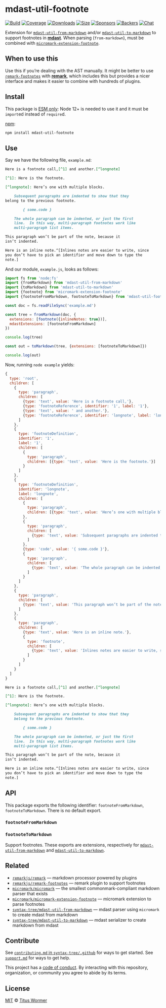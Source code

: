 # mdast-util-footnote

[![Build][build-badge]][build]
[![Coverage][coverage-badge]][coverage]
[![Downloads][downloads-badge]][downloads]
[![Size][size-badge]][size]
[![Sponsors][sponsors-badge]][collective]
[![Backers][backers-badge]][collective]
[![Chat][chat-badge]][chat]

Extension for [`mdast-util-from-markdown`][from-markdown] and/or
[`mdast-util-to-markdown`][to-markdown] to support footnotes in **[mdast][]**.
When parsing (`from-markdown`), must be combined with
[`micromark-extension-footnote`][extension].

## When to use this

Use this if you’re dealing with the AST manually.
It might be better to use [`remark-footnotes`][remark-footnotes] with
**[remark][]**, which includes this but provides a nicer interface and makes it
easier to combine with hundreds of plugins.

## Install

This package is [ESM only](https://gist.github.com/sindresorhus/a39789f98801d908bbc7ff3ecc99d99c):
Node 12+ is needed to use it and it must be `import`ed instead of `require`d.

[npm][]:

```sh
npm install mdast-util-footnote
```

## Use

Say we have the following file, `example.md`:

```markdown
Here is a footnote call,[^1] and another.[^longnote]

[^1]: Here is the footnote.

[^longnote]: Here’s one with multiple blocks.

    Subsequent paragraphs are indented to show that they
belong to the previous footnote.

        { some.code }

    The whole paragraph can be indented, or just the first
    line.  In this way, multi-paragraph footnotes work like
    multi-paragraph list items.

This paragraph won’t be part of the note, because it
isn’t indented.

Here is an inline note.^[Inlines notes are easier to write, since
you don’t have to pick an identifier and move down to type the
note.]
```

And our module, `example.js`, looks as follows:

```js
import fs from 'node:fs'
import {fromMarkdown} from 'mdast-util-from-markdown'
import {toMarkdown} from 'mdast-util-to-markdown'
import {footnote} from 'micromark-extension-footnote'
import {footnoteFromMarkdown, footnoteToMarkdown} from 'mdast-util-footnote'

const doc = fs.readFileSync('example.md')

const tree = fromMarkdown(doc, {
  extensions: [footnote({inlineNotes: true})],
  mdastExtensions: [footnoteFromMarkdown]
})

console.log(tree)

const out = toMarkdown(tree, {extensions: [footnoteToMarkdown]})

console.log(out)
```

Now, running `node example` yields:

```js
{
  type: 'root',
  children: [
    {
      type: 'paragraph',
      children: [
        {type: 'text', value: 'Here is a footnote call,'},
        {type: 'footnoteReference', identifier: '1', label: '1'},
        {type: 'text', value: ' and another.'},
        {type: 'footnoteReference', identifier: 'longnote', label: 'longnote'}
      ]
    },
    {
      type: 'footnoteDefinition',
      identifier: '1',
      label: '1',
      children: [
        {
          type: 'paragraph',
          children: [{type: 'text', value: 'Here is the footnote.'}]
        }
      ]
    },
    {
      type: 'footnoteDefinition',
      identifier: 'longnote',
      label: 'longnote',
      children: [
        {
          type: 'paragraph',
          children: [{type: 'text', value: 'Here’s one with multiple blocks.'}]
        },
        {
          type: 'paragraph',
          children: [
            {type: 'text', value: 'Subsequent paragraphs are indented to show that they\nbelong to the previous footnote.'}
          ]
        },
        {type: 'code', value: '{ some.code }'},
        {
          type: 'paragraph',
          children: [
            {type: 'text', value: 'The whole paragraph can be indented, or just the first\nline.  In this way, multi-paragraph footnotes work like\nmulti-paragraph list items.'}
          ]
        }
      ]
    },
    {
      type: 'paragraph',
      children: [
        {type: 'text', value: 'This paragraph won’t be part of the note, because it\nisn’t indented.'}
      ]
    },
    {
      type: 'paragraph',
      children: [
        {type: 'text', value: 'Here is an inline note.'},
        {
          type: 'footnote',
          children: [
            {type: 'text', value: 'Inlines notes are easier to write, since\nyou don’t have to pick an identifier and move down to type the\nnote.'}
          ]
        }
      ]
    }
  ]
}
```

```markdown
Here is a footnote call,[^1] and another.[^longnote]

[^1]: Here is the footnote.

[^longnote]: Here’s one with multiple blocks.

    Subsequent paragraphs are indented to show that they
    belong to the previous footnote.

        { some.code }

    The whole paragraph can be indented, or just the first
    line.  In this way, multi-paragraph footnotes work like
    multi-paragraph list items.

This paragraph won’t be part of the note, because it
isn’t indented.

Here is an inline note.^[Inlines notes are easier to write, since
you don’t have to pick an identifier and move down to type the
note.]
```

## API

This package exports the following identifier: `footnoteFromMarkdown`,
`footnoteToMarkdown`.
There is no default export.

### `footnoteFromMarkdown`

### `footnoteToMarkdown`

Support footnotes.
These exports are extensions, respectively for
[`mdast-util-from-markdown`][from-markdown] and
[`mdast-util-to-markdown`][to-markdown].

## Related

*   [`remarkjs/remark`][remark]
    — markdown processor powered by plugins
*   [`remarkjs/remark-footnotes`][remark-footnotes]
    — remark plugin to support footnotes
*   [`micromark/micromark`][micromark]
    — the smallest commonmark-compliant markdown parser that exists
*   [`micromark/micromark-extension-footnote`][extension]
    — micromark extension to parse footnotes
*   [`syntax-tree/mdast-util-from-markdown`][from-markdown]
    — mdast parser using `micromark` to create mdast from markdown
*   [`syntax-tree/mdast-util-to-markdown`][to-markdown]
    — mdast serializer to create markdown from mdast

## Contribute

See [`contributing.md` in `syntax-tree/.github`][contributing] for ways to get
started.
See [`support.md`][support] for ways to get help.

This project has a [code of conduct][coc].
By interacting with this repository, organization, or community you agree to
abide by its terms.

## License

[MIT][license] © [Titus Wormer][author]

<!-- Definitions -->

[build-badge]: https://github.com/syntax-tree/mdast-util-footnote/workflows/main/badge.svg

[build]: https://github.com/syntax-tree/mdast-util-footnote/actions

[coverage-badge]: https://img.shields.io/codecov/c/github/syntax-tree/mdast-util-footnote.svg

[coverage]: https://codecov.io/github/syntax-tree/mdast-util-footnote

[downloads-badge]: https://img.shields.io/npm/dm/mdast-util-footnote.svg

[downloads]: https://www.npmjs.com/package/mdast-util-footnote

[size-badge]: https://img.shields.io/bundlephobia/minzip/mdast-util-footnote.svg

[size]: https://bundlephobia.com/result?p=mdast-util-footnote

[sponsors-badge]: https://opencollective.com/unified/sponsors/badge.svg

[backers-badge]: https://opencollective.com/unified/backers/badge.svg

[collective]: https://opencollective.com/unified

[chat-badge]: https://img.shields.io/badge/chat-discussions-success.svg

[chat]: https://github.com/syntax-tree/unist/discussions

[npm]: https://docs.npmjs.com/cli/install

[license]: license

[author]: https://wooorm.com

[contributing]: https://github.com/syntax-tree/.github/blob/HEAD/contributing.md

[support]: https://github.com/syntax-tree/.github/blob/HEAD/support.md

[coc]: https://github.com/syntax-tree/.github/blob/HEAD/code-of-conduct.md

[mdast]: https://github.com/syntax-tree/mdast

[remark]: https://github.com/remarkjs/remark

[remark-footnotes]: https://github.com/remarkjs/remark-footnotes

[from-markdown]: https://github.com/syntax-tree/mdast-util-from-markdown

[to-markdown]: https://github.com/syntax-tree/mdast-util-to-markdown

[micromark]: https://github.com/micromark/micromark

[extension]: https://github.com/micromark/micromark-extension-footnote
